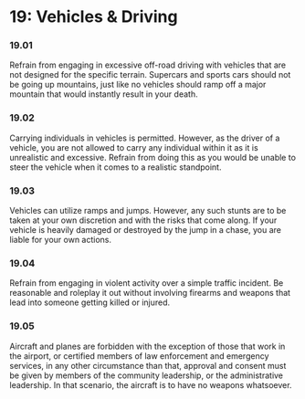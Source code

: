 # 19: Vehicles & Driving

### 19.01 <a href="#fcpfkdnn8sj" id="fcpfkdnn8sj"></a>

Refrain from engaging in excessive off-road driving with vehicles that are not designed for the specific terrain. Supercars and sports cars should not be going up mountains, just like no vehicles should ramp off a major mountain that would instantly result in your death.

### 19.02 <a href="#id-79k8elbz1cb" id="id-79k8elbz1cb"></a>

Carrying individuals in vehicles is permitted. However, as the driver of a vehicle, you are not allowed to carry any individual within it as it is unrealistic and excessive. Refrain from doing this as you would be unable to steer the vehicle when it comes to a realistic standpoint.

### 19.03 <a href="#f7pbnp4b312r" id="f7pbnp4b312r"></a>

Vehicles can utilize ramps and jumps. However, any such stunts are to be taken at your own discretion and with the risks that come along. If your vehicle is heavily damaged or destroyed by the jump in a chase, you are liable for your own actions.

### 19.04 <a href="#bo38h3mseogw" id="bo38h3mseogw"></a>

Refrain from engaging in violent activity over a simple traffic incident. Be reasonable and roleplay it out without involving firearms and weapons that lead into someone getting killed or injured.

### 19.05 <a href="#id-5t83xp1cgaqe" id="id-5t83xp1cgaqe"></a>

Aircraft and planes are forbidden with the exception of those that work in the airport, or certified members of law enforcement and emergency services, in any other circumstance than that, approval and consent must be given by members of the community leadership, or the administrative leadership. In that scenario, the aircraft is to have no weapons whatsoever.
